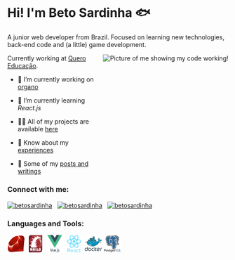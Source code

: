 # Hi! I'm Beto Sardinha :fish:

A junior web developer from Brazil. Focused on learning new technologies, back-end code and (a little) game development.

<img alt="Picture of me showing my code working!" src="https://user-images.githubusercontent.com/38788696/210024122-0ddcd399-7455-4670-9e8d-4270f8d81de2.png" height="300" align="right" />

Currently working at [Quero Educação](https://sobre.quero.com/).

- 🔭 I’m currently working on [organo](https://github.com/betosardinha/organo)

- 🌱 I’m currently learning *React.js*

- 👨‍💻 All of my projects are available [here](https://betosardinha.dev/projects)

- 📄 Know about my [experiences](https://betosardinha.dev)

- 📰 Some of my [posts and writings](https://dev.to/betosardinha)

<h3 align="left">Connect with me:</h3>
<p align="left">
  <a href="https://linkedin.com/in/betosardinha" target="blank"><img align="center" src="https://cdn-icons-png.flaticon.com/512/174/174857.png" alt="betosardinha" height="30" width="30" /></a> &nbsp;
  <a href="https://dev.to/betosardinha" target="blank"><img align="center" src="https://d2fltix0v2e0sb.cloudfront.net/dev-black.png" alt="betosardinha" height="30" width="30" /></a> &nbsp;
  <a href="https://instagram.com/betosardinha" target="blank"><img align="center" src="https://raw.githubusercontent.com/rahuldkjain/github-profile-readme-generator/master/src/images/icons/Social/instagram.svg" alt="betosardinha" height="30" width="30" /></a>
</p>

<h3 align="left">Languages and Tools:</h3>
<p align="left">
  <a href="https://www.ruby-lang.org/en/" target="_blank" rel="noreferrer"><img src="https://raw.githubusercontent.com/devicons/devicon/master/icons/ruby/ruby-original.svg" alt="ruby" width="40" height="40"/></a>
  <a href="https://rubyonrails.org" target="_blank" rel="noreferrer"><img src="https://raw.githubusercontent.com/devicons/devicon/master/icons/rails/rails-original-wordmark.svg" alt="rails" width="40" height="40"/></a>
  <a href="https://vuejs.org/" target="_blank" rel="noreferrer"><img src="https://raw.githubusercontent.com/devicons/devicon/master/icons/vuejs/vuejs-original-wordmark.svg" alt="vuejs" width="40" height="40"/></a>
  <a href="https://reactjs.org/" target="_blank" rel="noreferrer"><img src="https://raw.githubusercontent.com/devicons/devicon/master/icons/react/react-original-wordmark.svg" alt="react" width="40" height="40"/></a>
  <a href="https://www.docker.com/" target="_blank" rel="noreferrer"><img src="https://raw.githubusercontent.com/devicons/devicon/master/icons/docker/docker-original-wordmark.svg" alt="docker" width="40" height="40"/></a>
  <a href="https://www.postgresql.org" target="_blank" rel="noreferrer"><img src="https://raw.githubusercontent.com/devicons/devicon/master/icons/postgresql/postgresql-original-wordmark.svg" alt="postgresql" width="40" height="40"/></a>
</p>
